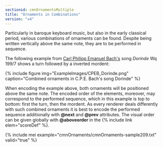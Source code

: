 ```yaml
---
sectionid: cmnOrnamentsMultiple
title: "Ornaments in Combinations"
version: "v4"
---
```


Particularly in baroque keyboard music, but also in the early classical period, various combinations of ornaments can be found. Despite being written vertically above the same note, they are to be performed in sequence.

The following example from [Carl Philipp Emanuel Bach's](https://en.wikipedia.org/wiki/Carl_Philipp_Emanuel_Bach) song *Dorinde* Wq 199/7 shows a turn followed by a inverted mordent:

{% include figure img="ExampleImages/CPEB_Dorinde.png" caption="Combined ornaments in C.P.E. Bach's song Dorinde" %}

When encoding the example above, both ornaments will be positioned above the same note. The encoded order of the elements, moreover, may correspond to the performed sequence, which in this example is top to bottom: first the turn, then the mordent. As every renderer deals differently with such combined ornaments it is best to encode the performed sequence additionally with **@next** and **@prev** attributes. The visual order can be given globally with **@aboveorder** in the {% include link elem="scoreDef" %}.

{% include mei example="cmnOrnaments/cmnOrnaments-sample209.txt" valid="true" %}
